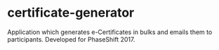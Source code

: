 # certificate-generator
Application which generates e-Certificates in bulks and emails them to participants. Developed for PhaseShift 2017.

